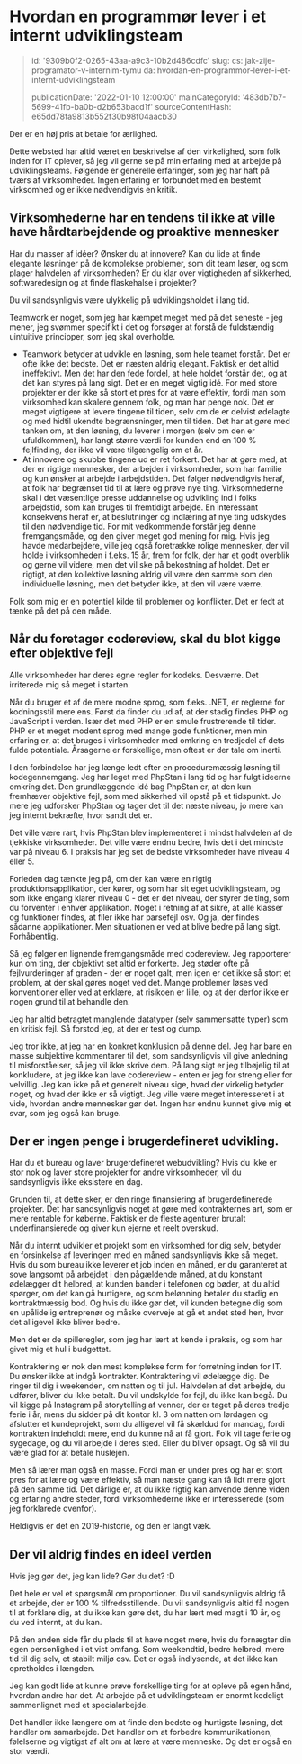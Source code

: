 Hvordan en programmør lever i et internt udviklingsteam
=======================================================

> id: '9309b0f2-0265-43aa-a9c3-10b2d486cdfc'
> slug:
> 	cs: jak-zije-programator-v-internim-tymu
> 	da: hvordan-en-programmor-lever-i-et-internt-udviklingsteam
> 
> publicationDate: '2022-01-10 12:00:00'
> mainCategoryId: '483db7b7-5699-41fb-ba0b-d2b653bacd1f'
> sourceContentHash: e65dd78fa9813b552f30b98f04aacb30

Der er en høj pris at betale for ærlighed.

Dette websted har altid været en beskrivelse af den virkelighed, som folk inden for IT oplever, så jeg vil gerne se på min erfaring med at arbejde på udviklingsteams. Følgende er generelle erfaringer, som jeg har haft på tværs af virksomheder. Ingen erfaring er forbundet med en bestemt virksomhed og er ikke nødvendigvis en kritik.

Virksomhederne har en tendens til ikke at ville have hårdtarbejdende og proaktive mennesker
----------------------------------------------

Har du masser af idéer? Ønsker du at innovere? Kan du lide at finde elegante løsninger på de komplekse problemer, som dit team løser, og som plager halvdelen af virksomheden? Er du klar over vigtigheden af sikkerhed, softwaredesign og at finde flaskehalse i projekter?

Du vil sandsynligvis være ulykkelig på udviklingsholdet i lang tid.

Teamwork er noget, som jeg har kæmpet meget med på det seneste - jeg mener, jeg svømmer specifikt i det og forsøger at forstå de fuldstændig uintuitive principper, som jeg skal overholde.

- Teamwork betyder at udvikle en løsning, som hele teamet forstår. Det er ofte ikke det bedste. Det er næsten aldrig elegant. Faktisk er det altid ineffektivt. Men det har den fede fordel, at hele holdet forstår det, og at det kan styres på lang sigt. Det er en meget vigtig idé. For med store projekter er der ikke så stort et pres for at være effektiv, fordi man som virksomhed kan skalere gennem folk, og man har penge nok. Det er meget vigtigere at levere tingene til tiden, selv om de er delvist ødelagte og med hidtil ukendte begrænsninger, men til tiden. Det har at gøre med tanken om, at den løsning, du leverer i morgen (selv om den er ufuldkommen), har langt større værdi for kunden end en 100 % fejlfinding, der ikke vil være tilgængelig om et år.
- At innovere og skubbe tingene ud er ret forkert. Det har at gøre med, at der er rigtige mennesker, der arbejder i virksomheder, som har familie og kun ønsker at arbejde i arbejdstiden. Det følger nødvendigvis heraf, at folk har begrænset tid til at lære og prøve nye ting. Virksomhederne skal i det væsentlige presse uddannelse og udvikling ind i folks arbejdstid, som kan bruges til fremtidigt arbejde. En interessant konsekvens heraf er, at beslutninger og indlæring af nye ting udskydes til den nødvendige tid. For mit vedkommende forstår jeg denne fremgangsmåde, og den giver meget god mening for mig. Hvis jeg havde medarbejdere, ville jeg også foretrække rolige mennesker, der vil holde i virksomheden i f.eks. 15 år, frem for folk, der har et godt overblik og gerne vil videre, men det vil ske på bekostning af holdet. Det er rigtigt, at den kollektive løsning aldrig vil være den samme som den individuelle løsning, men det betyder ikke, at den vil være værre.

Folk som mig er en potentiel kilde til problemer og konflikter. Det er fedt at tænke på det på den måde.

Når du foretager codereview, skal du blot kigge efter objektive fejl
----------------------------------------

Alle virksomheder har deres egne regler for kodeks. Desværre. Det irriterede mig så meget i starten.

Når du bruger et af de mere modne sprog, som f.eks. .NET, er reglerne for kodningsstil mere ens. Først da finder du ud af, at der stadig findes PHP og JavaScript i verden. Især det med PHP er en smule frustrerende til tider. PHP er et meget modent sprog med mange gode funktioner, men min erfaring er, at det bruges i virksomheder med omkring en tredjedel af dets fulde potentiale. Årsagerne er forskellige, men oftest er der tale om inerti.

I den forbindelse har jeg længe ledt efter en proceduremæssig løsning til kodegennemgang. Jeg har leget med PhpStan i lang tid og har fulgt ideerne omkring det. Den grundlæggende idé bag PhpStan er, at den kun fremhæver objektive fejl, som med sikkerhed vil opstå på et tidspunkt. Jo mere jeg udforsker PhpStan og tager det til det næste niveau, jo mere kan jeg internt bekræfte, hvor sandt det er.

Det ville være rart, hvis PhpStan blev implementeret i mindst halvdelen af de tjekkiske virksomheder. Det ville være endnu bedre, hvis det i det mindste var på niveau 6. I praksis har jeg set de bedste virksomheder have niveau 4 eller 5.

Forleden dag tænkte jeg på, om der kan være en rigtig produktionsapplikation, der kører, og som har sit eget udviklingsteam, og som ikke engang klarer niveau 0 - det er det niveau, der styrer de ting, som du forventer i enhver applikation. Noget i retning af at sikre, at alle klasser og funktioner findes, at filer ikke har parsefejl osv. Og ja, der findes sådanne applikationer. Men situationen er ved at blive bedre på lang sigt. Forhåbentlig.

Så jeg følger en lignende fremgangsmåde med codereview. Jeg rapporterer kun om ting, der objektivt set altid er forkerte. Jeg støder ofte på fejlvurderinger af graden - der er noget galt, men igen er det ikke så stort et problem, at der skal gøres noget ved det. Mange problemer løses ved konventioner eller ved at erklære, at risikoen er lille, og at der derfor ikke er nogen grund til at behandle den.

Jeg har altid betragtet manglende datatyper (selv sammensatte typer) som en kritisk fejl. Så forstod jeg, at der er test og dump.

Jeg tror ikke, at jeg har en konkret konklusion på denne del. Jeg har bare en masse subjektive kommentarer til det, som sandsynligvis vil give anledning til misforståelser, så jeg vil ikke skrive dem. På lang sigt er jeg tilbøjelig til at konkludere, at jeg ikke kan lave codereview - enten er jeg for streng eller for velvillig. Jeg kan ikke på et generelt niveau sige, hvad der virkelig betyder noget, og hvad der ikke er så vigtigt. Jeg ville være meget interesseret i at vide, hvordan andre mennesker gør det. Ingen har endnu kunnet give mig et svar, som jeg også kan bruge.

Der er ingen penge i brugerdefineret udvikling.
---------------------------------

Har du et bureau og laver brugerdefineret webudvikling? Hvis du ikke er stor nok og laver store projekter for andre virksomheder, vil du sandsynligvis ikke eksistere en dag.

Grunden til, at dette sker, er den ringe finansiering af brugerdefinerede projekter. Det har sandsynligvis noget at gøre med kontrakternes art, som er mere rentable for køberne. Faktisk er de fleste agenturer brutalt underfinansierede og giver kun ejerne et reelt overskud.

Når du internt udvikler et projekt som en virksomhed for dig selv, betyder en forsinkelse af leveringen med en måned sandsynligvis ikke så meget. Hvis du som bureau ikke leverer et job inden en måned, er du garanteret at sove langsomt på arbejdet i den pågældende måned, at du konstant ødelægger dit helbred, at kunden bander i telefonen og bøder, at du altid spørger, om det kan gå hurtigere, og som belønning betaler du stadig en kontraktmæssig bod. Og hvis du ikke gør det, vil kunden betegne dig som en upålidelig entreprenør og måske overveje at gå et andet sted hen, hvor det alligevel ikke bliver bedre.

Men det er de spilleregler, som jeg har lært at kende i praksis, og som har givet mig et hul i budgettet.

Kontraktering er nok den mest komplekse form for forretning inden for IT. Du ønsker ikke at indgå kontrakter. Kontraktering vil ødelægge dig. De ringer til dig i weekenden, om natten og til jul. Halvdelen af det arbejde, du udfører, bliver du ikke betalt. Du vil undskylde for fejl, du ikke kan begå. Du vil kigge på Instagram på storytelling af venner, der er taget på deres tredje ferie i år, mens du sidder på dit kontor kl. 3 om natten om lørdagen og afslutter et kundeprojekt, som du alligevel vil få skældud for mandag, fordi kontrakten indeholdt mere, end du kunne nå at få gjort. Folk vil tage ferie og sygedage, og du vil arbejde i deres sted. Eller du bliver opsagt. Og så vil du være glad for at betale huslejen.

Men så lærer man også en masse. Fordi man er under pres og har et stort pres for at lære og være effektiv, så man næste gang kan få lidt mere gjort på den samme tid. Det dårlige er, at du ikke rigtig kan anvende denne viden og erfaring andre steder, fordi virksomhederne ikke er interesserede (som jeg forklarede ovenfor).

Heldigvis er det en 2019-historie, og den er langt væk.

Der vil aldrig findes en ideel verden
-------------------------

Hvis jeg gør det, jeg kan lide? Gør du det? :D

Det hele er vel et spørgsmål om proportioner. Du vil sandsynligvis aldrig få et arbejde, der er 100 % tilfredsstillende. Du vil sandsynligvis altid få nogen til at forklare dig, at du ikke kan gøre det, du har lært med magt i 10 år, og du ved internt, at du kan.

På den anden side får du plads til at have noget mere, hvis du fornægter din egen personlighed i et vist omfang. Som weekendtid, bedre helbred, mere tid til dig selv, et stabilt miljø osv. Det er også indlysende, at det ikke kan opretholdes i længden.

Jeg kan godt lide at kunne prøve forskellige ting for at opleve på egen hånd, hvordan andre har det. At arbejde på et udviklingsteam er enormt kedeligt sammenlignet med et specialarbejde.

Det handler ikke længere om at finde den bedste og hurtigste løsning, det handler om samarbejde. Det handler om at forbedre kommunikationen, følelserne og vigtigst af alt om at lære at være menneske. Og det er også en stor værdi.
